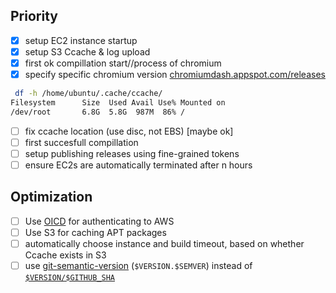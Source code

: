## Priority
- [x] setup EC2 instance startup
- [x] setup S3 Ccache & log upload
- [x] first ok compillation start//process of chromium
- [x] specify specific chromium version [chromiumdash.appspot.com/releases](https://chromiumdash.appspot.com/releases?platform=Linux)
```bash
 df -h /home/ubuntu/.cache/ccache/
Filesystem      Size  Used Avail Use% Mounted on
/dev/root       6.8G  5.8G  987M  86% /
```
- [ ] fix ccache location (use disc, not EBS) [maybe ok]
- [ ] first succesfull compillation
- [ ] setup publishing releases using fine-grained tokens
- [ ] ensure EC2s are automatically terminated after n hours

## Optimization 
- [ ] Use [OICD](https://github.com/aws-actions/configure-aws-credentials?tab=readme-ov-file#oidc) for authenticating to AWS
- [ ] Use S3 for caching APT packages
- [ ] automatically choose instance and build timeout, based on whether Ccache exists in S3
- [ ] use [git-semantic-version](https://github.com/marketplace/actions/git-semantic-version) (`$VERSION.$SEMVER`) instead of [`$VERSION/$GITHUB_SHA`](https://github.com/chrxer/safe-chrx-proto/blob/b6df1b6855c1f2ca52625ff126c3ebc6c117ee84/entrypoint.sh#L94)
